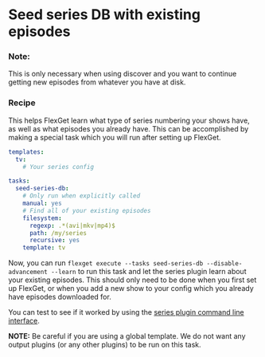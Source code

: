 # Seed series DB with existing episodes
### Note:
This is only necessary when using discover and you want to continue getting new episodes from whatever you have at disk. 


### Recipe
This helps FlexGet learn what type of series numbering your shows have, as well as what episodes you already have. This can be accomplished by making a special task which you will run after setting up FlexGet.

```yaml
templates:
  tv:
    # Your series config

tasks:
  seed-series-db:
    # Only run when explicitly called
    manual: yes
    # Find all of your existing episodes
    filesystem:
      regexp: .*(avi|mkv|mp4)$
      path: /my/series
      recursive: yes
    template: tv
```

Now, you can run `flexget execute --tasks seed-series-db --disable-advancement --learn` to run this task and let the series plugin learn about your existing episodes. This should only need to be done when you first set up FlexGet, or when you add a new show to your config which you already have episodes downloaded for.

You can test to see if it worked by using the [series plugin command line interface](/Plugins/series#seriesCommandlineArguments).

**NOTE:** Be careful if you are using a global template. We do not want any output plugins (or any other plugins) to be run on this task.